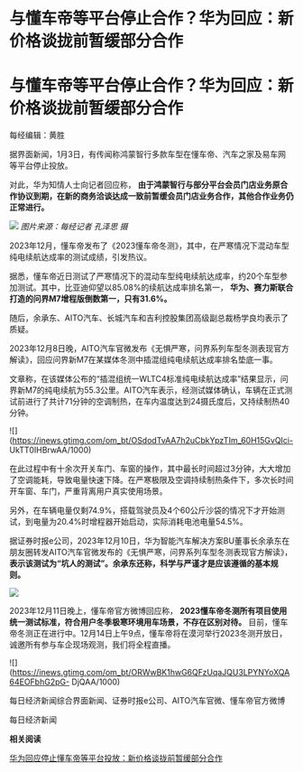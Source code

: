 # 与懂车帝等平台停止合作？华为回应：新价格谈拢前暂缓部分合作

# 与懂车帝等平台停止合作？华为回应：新价格谈拢前暂缓部分合作

每经编辑：黄胜

据界面新闻，1月3日，有传闻称鸿蒙智行多款车型在懂车帝、汽车之家及易车网等平台停止投放。

对此，华为知情人士向记者回应称，
**由于鸿蒙智行与部分平台会员门店业务原合作协议到期，在新的商务洽谈达成一致前暂缓会员门店业务合作，其他合作业务仍正常进行。**

![](https://inews.gtimg.com/om_bt/OiA_rtCOUqhqGVqKoVaOTVMvICwfksDxueFMYV1qQw5MUAA/1000)
_图片来源：每经记者 孔泽思 摄_

2023年12月，懂车帝发布了《2023懂车帝冬测》，其中，在严寒情况下混动车型纯电续航达成率的测试成绩，引发热议。

据悉，懂车帝近日测试了严寒情况下的混动车型纯电续航达成率，约20个车型参加测试。其中，比亚迪仰望以85.08%的续航达成率排名第一，
**华为、赛力斯联合打造的问界M7增程版倒数第一，只有31.6%。**

随后，余承东、AITO汽车、长城汽车和吉利控股集团高级副总裁杨学良均表示了质疑。

2023年12月8日晚，AITO汽车官微发布《无惧严寒，问界系列车型冬测表现官方解读》，回应问界新M7在某媒体冬测中插混组纯电续航达成率排名垫底一事。

文章称，在该媒体公布的“插混组统一WLTC4标准纯电续航达成率”结果显示，问界新M7的纯电续航为55.3公里。AITO汽车表示，经测试媒体确认，车辆在正式测试前进行了共计71分钟的空调制热，在车内温度达到24摄氏度后，又持续制热40分钟。

![](https://inews.gtimg.com/om_bt/OSdodTvAA7h2uCbkYpzTIm_60H15GvQIci-
UkTT0IHBrwAA/1000)

在此过程中有十余次开关车门、车窗的操作，其中最长时间超过3分钟，大大增加了空调能耗，导致电量快速下降。在严寒极限及空调持续制热条件下，多次长时间开车窗、车门，严重背离用户真实使用场景。

另外，在车辆电量仅剩74.9%，搭载驾驶员及4个60公斤沙袋的情况下才开始测试，到电量为20.4%时增程器开始启动，实际消耗电池电量54.5%。

据证券时报e公司，2023年12月10日，华为智能汽车解决方案BU董事长余承东在朋友圈转发AITO汽车官微发布的《无惧严寒，问界系列车型冬测表现官方解读》，
**表示该测试为“坑人的测试”。余承东还称，科学与严谨才是应该遵循的基本规则。**

![](https://inews.gtimg.com/om_bt/Of7XexIFUW9y5KYiTBrFpaNtLA77ImVUu22TzAWJaND3cAA/1000)

2023年12月11日晚上，懂车帝官方微博回应称， **2023懂车帝冬测所有项目使用统一测试标准，符合用户冬季极寒环境用车场景，不存在区别对待。**
目前，懂车帝冬测正在进行中。12月14日上午9点，懂车帝将在漠河举行2023冬测开放日，诚邀所有参与车企现场观测，我们将全程直播。

![](https://inews.gtimg.com/om_bt/ORWwBK1hwG6QFzUqaJQU3LPYNYoXQA64EOFbhG2pG-
DjQAA/1000)

每日经济新闻综合界面新闻、证券时报e公司、AITO汽车官微、懂车帝官方微博

每日经济新闻

**相关阅读**

[华为回应停止懂车帝等平台投放：新价格谈拢前暂缓部分合作](https://news.qq.com/rain/a/20240103A041M600)

